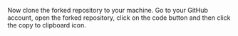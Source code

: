 Now clone the forked repository to your machine. Go to your GitHub account, open the forked repository, click on the code button and then click the copy to clipboard icon.
